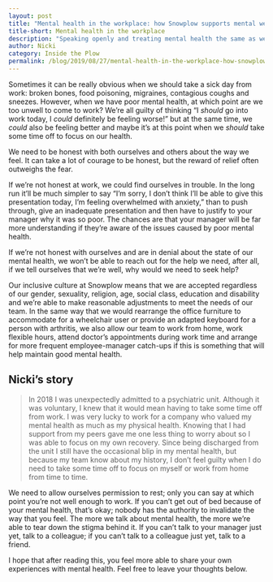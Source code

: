 ```yaml
---  
layout: post
title: "Mental health in the workplace: how Snowplow supports mental well-being"
title-short: Mental health in the workplace
description: "Speaking openly and treating mental health the same as we do physical health is the first step to a more inclusive workplace."
author: Nicki
category: Inside the Plow
permalink: /blog/2019/08/27/mental-health-in-the-workplace-how-snowplow-supports-mental-well-being/
---
```



Sometimes it can be really obvious when we should take a sick day from work: broken bones, food poisoning, migraines, contagious coughs and sneezes. However, when we have poor mental health, at which point are we too unwell to come to work? We’re all guilty of thinking “I _should_ go into work today, I _could_ definitely be feeling worse!” but at the same time, we _could_ also be feeling better and maybe it’s at this point when we _should_ take some time off to focus on our health. 

We need to be honest with both ourselves and others about the way we feel. It can take a lot of courage to be honest, but the reward of relief often outweighs the fear. 

If we’re not honest at work, we could find ourselves in trouble. In the long run it’ll be much simpler to say “I’m sorry, I don’t think I’ll be able to give this presentation today, I’m feeling overwhelmed with anxiety,” than to push through, give an inadequate presentation and then have to justify to your manager why it was so poor. The chances are that your manager will be far more understanding if they’re aware of the issues caused by poor mental health.

If we’re not honest with ourselves and are in denial about the state of our mental health, we won’t be able to reach out for the help we need, after all, if we tell ourselves that we’re well, why would we need to seek help?

Our inclusive culture at Snowplow means that we are accepted regardless of our gender, sexuality, religion, age, social class, education and disability and we’re able to make reasonable adjustments to meet the needs of our team. In the same way that we would rearrange the office furniture to accommodate for a wheelchair user or provide an adapted keyboard for a person with arthritis, we also allow our team to work from home, work flexible hours, attend doctor’s appointments during work time and arrange for more frequent employee-manager catch-ups if this is something that will help maintain good mental health.


## Nicki’s story
> In 2018 I was unexpectedly admitted to a psychiatric unit. Although it was voluntary, I knew that it would mean having to take some time off from work. I was very lucky to work for a company who valued my mental health as much as my physical health.
> Knowing that I had support from my peers gave me one less thing to worry about so I was able to focus on my own recovery.
> Since being discharged from the unit I still have the occasional blip in my mental health, but because my team know about my history, I don’t feel guilty when I do need to take some time off to focus on myself or work from home from time to time.

We need to allow ourselves permission to rest; only you can say at which point you’re not well enough to work. If you can’t get out of bed because of your mental health, that’s okay; nobody has the authority to invalidate the way that you feel. The more we talk about mental health, the more we’re able to tear down the stigma behind it. If you can’t talk to your manager just yet, talk to a colleague; if you can’t talk to a colleague just yet, talk to a friend. 

I hope that after reading this, you feel more able to share your own experiences with mental health. Feel free to leave your thoughts below.